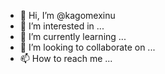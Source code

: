 - 👋 Hi, I’m @kagomexinu
- 👀 I’m interested in ...
- 🌱 I’m currently learning ...
- 💞️ I’m looking to collaborate on ...
- 📫 How to reach me ...

<!---
kagomexinu/kagomexinu is a ✨ special ✨ repository because its `README.md` (this file) appears on your GitHub profile.
You can click the Preview link to take a look at your changes.
--->
